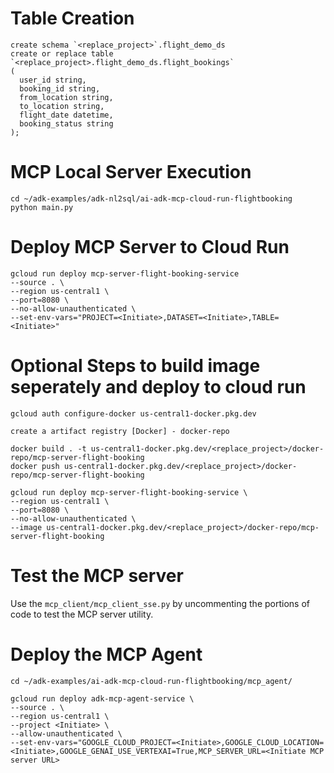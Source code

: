 # Table Creation
```
create schema `<replace_project>`.flight_demo_ds
create or replace table `<replace_project>.flight_demo_ds.flight_bookings`
(
  user_id string,
  booking_id string,
  from_location string,
  to_location string,
  flight_date datetime,
  booking_status string
);
```

# MCP Local Server Execution
```
cd ~/adk-examples/adk-nl2sql/ai-adk-mcp-cloud-run-flightbooking
python main.py
```


# Deploy MCP Server to Cloud Run
```
gcloud run deploy mcp-server-flight-booking-service
--source . \
--region us-central1 \
--port=8080 \
--no-allow-unauthenticated \
--set-env-vars="PROJECT=<Initiate>,DATASET=<Initiate>,TABLE=<Initiate>"
```

# Optional Steps to build image seperately and deploy to cloud run
```
gcloud auth configure-docker us-central1-docker.pkg.dev

create a artifact registry [Docker] - docker-repo

docker build . -t us-central1-docker.pkg.dev/<replace_project>/docker-repo/mcp-server-flight-booking
docker push us-central1-docker.pkg.dev/<replace_project>/docker-repo/mcp-server-flight-booking

gcloud run deploy mcp-server-flight-booking-service \
--region us-central1 \
--port=8080 \
--no-allow-unauthenticated \
--image us-central1-docker.pkg.dev/<replace_project>/docker-repo/mcp-server-flight-booking
```

# Test the MCP server
Use the `mcp_client/mcp_client_sse.py` by uncommenting the portions of code to test the MCP server utility.

# Deploy the MCP Agent
```
cd ~/adk-examples/ai-adk-mcp-cloud-run-flightbooking/mcp_agent/

gcloud run deploy adk-mcp-agent-service \
--source . \
--region us-central1 \
--project <Initiate> \
--allow-unauthenticated \
--set-env-vars="GOOGLE_CLOUD_PROJECT=<Initiate>,GOOGLE_CLOUD_LOCATION=<Initiate>,GOOGLE_GENAI_USE_VERTEXAI=True,MCP_SERVER_URL=<Initiate MCP server URL>
```